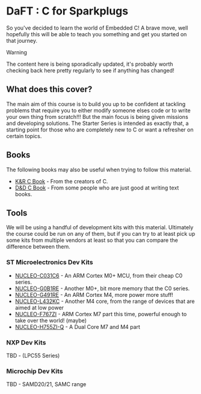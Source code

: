 # DaFT : C for Sparkplugs

So you've decided to learn the world of Embedded C! A brave move, well hopefully this will be able to teach you something and get you started on that journey.

> [!WARNING]
> The content here is being sporadically updated, it's probably worth checking back here pretty regularly to see if anything has changed!

## What does this cover?

The main aim of this course is to build you up to be confident at tackling problems that require you to either modify someone elses code or to write your own thing from scratch!!! But the main focus is being given missions and developing solutions. The Starter Series is intended as exactly that, a starting point for those who are completely new to C or want a refresher on certain topics.

## Books

The following books may also be useful when trying to follow this material.

- [K&R C Book](https://www.amazon.co.uk/C-Programming-Language-2nd/dp/0131103628) - From the creators of C.
- [D&D C Book](https://www.amazon.co.uk/How-Program-Studies-Applications-Programming-dp-1292437073/dp/1292437073/ref=dp_ob_title_bk) - From some people who are just good at writing text books.

## Tools

We will be using a handful of development kits with this material. Ultimately the course could be run on any of them, but if you can try to at least pick up some kits from multiple vendors at least so that you can compare the difference between them.

### ST Microelectronics Dev Kits

- [NUCLEO-C031C6](https://www.st.com/en/evaluation-tools/nucleo-c031c6.html) - An ARM Cortex M0+ MCU, from their cheap C0 series.
- [NUCLEO-G0B1RE](https://www.st.com/en/evaluation-tools/nucleo-g0b1re.html) - Another M0+, bit more memory that the C0 series.
- [NUCLEO-G491RE](https://www.st.com/en/evaluation-tools/nucleo-g491re.html) - An ARM Cortex M4, more power more stuff!
- [NUCLEO-L432KC](https://www.st.com/en/evaluation-tools/nucleo-l432kc.html) - Another M4 core, from the range of devices that are aimed at low power
- [NUCLEO-F767ZI](https://www.st.com/en/evaluation-tools/nucleo-f767zi.html) - ARM Cortex M7 part this time, powerful enough to take over the world! (maybe)
- [NUCLEO-H755ZI-Q](https://www.st.com/en/evaluation-tools/nucleo-h755zi-q.html) - A Dual Core M7 and M4 part

### NXP Dev Kits

TBD - (LPC55 Series)

### Microchip Dev Kits

TBD - SAMD20/21, SAMC range
